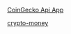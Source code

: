 [CoinGecko Api App](https://github.com/Darkmift/CoinGeckoApiApp)

[crypto-money](https://github.com/iamhiman/crypto-money)
